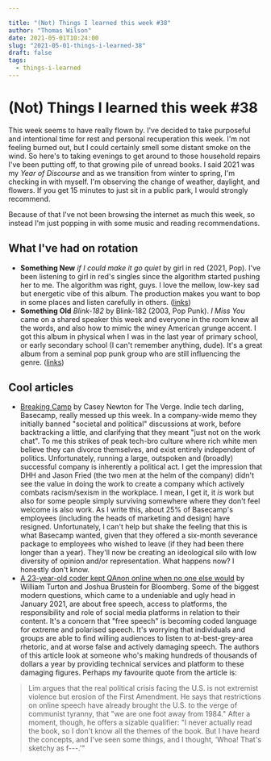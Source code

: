 ```yaml
---

title: "(Not) Things I learned this week #38"
author: "Thomas Wilson"
date: 2021-05-01T10:24:00
slug: "2021-05-01-things-i-learned-38"
draft: false
tags:
  - things-i-learned
---
```


# (Not) Things I learned this week #38

This week seems to have really flown by. I've decided to take purposeful and intentional time for rest and personal recuperation this week. I'm not feeling burned out, but I could certainly smell some distant smoke on the wind. So here's to taking evenings to get around to those household repairs I've been putting off, to that growing pile of unread books. I said 2021 was my _Year of Discourse_ and as we transition from winter to spring, I'm checking in with myself. I'm observing the change of weather, daylight, and flowers. If you get 15 minutes to just sit in a public park, I would strongly recommend.

Because of that I've not been browsing the internet as much this week, so instead I'm just popping in with some music and reading recommendations.

## What I've had on rotation

- **Something New** _if I could make it go quiet_ by girl in red (2021, Pop). I've been listening to girl in red's singles since the algorithm started pushing her to me. The algorithm was right, guys. I love the mellow, low-key sad but energetic vibe of this album. The production makes you want to bop in some places and listen carefully in others. ([links](https://songwhip.com/girl-in-red/if-i-could-make-it-go-quiet))
- **Something Old** _Blink-182_ by Blink-182 (2003, Pop Punk). _I Miss You_ came on a shared speaker this week and everyone in the room knew all the words, and also how to mimic the winey American grunge accent. I got this album in physical when I was in the last year of primary school, or early secondary school (I can't remember anything, dude). It's a great album from a seminal pop punk group who are still influencing the genre. ([links](https://songwhip.com/blink-182/blink-182))

## Cool articles

- [Breaking Camp](https://www.theverge.com/2021/4/27/22406673/basecamp-political-speech-policy-controversy) by Casey Newton for The Verge. Indie tech darling, Basecamp, really messed up this week. In a company-wide memo they initially banned "societal and political" discussions at work, before backtracking a little, and clarifying that they meant "just not on the work chat". To me this strikes of peak tech-bro culture where rich white men believe they can divorce themselves, and exist entirely independent of politics. Unfortunately, running a large, outspoken and (broadly) successful company is inherently a political act. I get the impression that DHH and Jason Fried (the two men at the helm of the company) didn't see the value in doing the work to create a company which actively combats racism/sexism in the workplace. I mean, I get it, it _is_ work but also for some people simply surviving somewhere where they don't feel welcome is also work. As I write this, about 25% of Basecamp's employees (including the heads of marketing and design) have resigned. Unfortunately, I can't help but shake the feeling that this is what Basecamp wanted, given that they offered a six-month severance package to employees who wished to leave (if they had been there longer than a year). They'll now be creating an ideological silo with low diversity of opinion and/or representation. What happens now? I honestly don't know.
- [A 23-year-old coder kept QAnon online when no one else would](https://www.bloomberg.com/news/features/2021-04-14/qanon-daily-stormer-far-right-have-been-kept-online-by-nick-lim-s-vanwatech) by William Turton and Joshua Brustein for Bloomberg. Some of the biggest modern questions, which came to a undeniable and ugly head in January 2021, are about free speech, access to platforms, the responsibility and role of social media platforms in relation to their content. It's a concern that "free speech" is becoming coded language for extreme and polarised speech. It's worrying that individuals and groups are able to find willing audiences to listen to at-best-grey-area rhetoric, and at worse false and actively damaging speech. The authors of this article look at someone who's making hundreds of thousands of dollars a year by providing technical services and platform to these damaging figures. Perhaps my favourite quote from the article is:

> Lim argues that the real political crisis facing the U.S. is not extremist violence but erosion of the First Amendment. He says that restrictions on online speech have already brought the U.S. to the verge of communist tyranny, that "we are one foot away from 1984." After a moment, though, he offers a sizable qualifier: "I never actually read the book, so I don't know all the themes of the book. But I have heard the concepts, and I've seen some things, and I thought, ‘Whoa! That's sketchy as f---.'"
